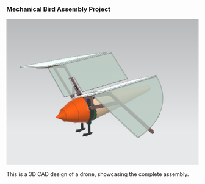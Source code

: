 ### Mechanical Bird Assembly Project

![MEchanic Bird Assembly Project](https://github.com/hugovr24/Projects/blob/master/Aerospace_Mechanical_Eng_Projects/NX_Designs/PROJECT20_MECHANICAL_BIRD_DESIGN/mech_bird_assy.png)

This is a 3D CAD design of a drone, showcasing the complete assembly.
